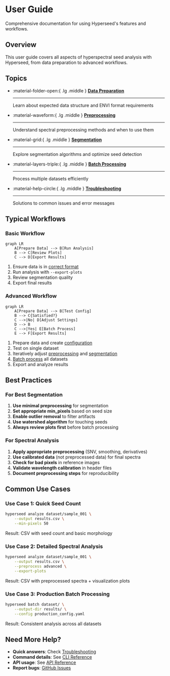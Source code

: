 # User Guide

Comprehensive documentation for using Hyperseed's features and workflows.

## Overview

This user guide covers all aspects of hyperspectral seed analysis with Hyperseed, from data preparation to advanced workflows.

## Topics

<div class="grid cards" markdown>

-   :material-folder-open:{ .lg .middle } **[Data Preparation](data-preparation.md)**

    ---

    Learn about expected data structure and ENVI format requirements

-   :material-waveform:{ .lg .middle } **[Preprocessing](preprocessing.md)**

    ---

    Understand spectral preprocessing methods and when to use them

-   :material-grid:{ .lg .middle } **[Segmentation](segmentation.md)**

    ---

    Explore segmentation algorithms and optimize seed detection

-   :material-layers-triple:{ .lg .middle } **[Batch Processing](batch-processing.md)**

    ---

    Process multiple datasets efficiently

-   :material-help-circle:{ .lg .middle } **[Troubleshooting](troubleshooting.md)**

    ---

    Solutions to common issues and error messages

</div>

## Typical Workflows

### Basic Workflow

```mermaid
graph LR
    A[Prepare Data] --> B[Run Analysis]
    B --> C[Review Plots]
    C --> D[Export Results]
```

1. Ensure data is in [correct format](data-preparation.md)
2. Run analysis with `--export-plots`
3. Review segmentation quality
4. Export final results

### Advanced Workflow

```mermaid
graph LR
    A[Prepare Data] --> B[Test Config]
    B --> C{Satisfied?}
    C -->|No| D[Adjust Settings]
    D --> B
    C -->|Yes| E[Batch Process]
    E --> F[Export Results]
```

1. Prepare data and create [configuration](../getting-started/configuration.md)
2. Test on single dataset
3. Iteratively adjust [preprocessing](preprocessing.md) and [segmentation](segmentation.md)
4. [Batch process](batch-processing.md) all datasets
5. Export and analyze results

## Best Practices

### For Best Segmentation

1. **Use minimal preprocessing** for segmentation
2. **Set appropriate min_pixels** based on seed size
3. **Enable outlier removal** to filter artifacts
4. **Use watershed algorithm** for touching seeds
5. **Always review plots first** before batch processing

### For Spectral Analysis

1. **Apply appropriate preprocessing** (SNV, smoothing, derivatives)
2. **Use calibrated data** (not preprocessed data) for final spectra
3. **Check for bad pixels** in reference images
4. **Validate wavelength calibration** in header files
5. **Document preprocessing steps** for reproducibility

## Common Use Cases

### Use Case 1: Quick Seed Count

```bash
hyperseed analyze dataset/sample_001 \
    --output results.csv \
    --min-pixels 50
```

Result: CSV with seed count and basic morphology

### Use Case 2: Detailed Spectral Analysis

```bash
hyperseed analyze dataset/sample_001 \
    --output results.csv \
    --preprocess advanced \
    --export-plots
```

Result: CSV with preprocessed spectra + visualization plots

### Use Case 3: Production Batch Processing

```bash
hyperseed batch dataset/ \
    --output-dir results/ \
    --config production_config.yaml
```

Result: Consistent analysis across all datasets

## Need More Help?

- **Quick answers**: Check [Troubleshooting](troubleshooting.md)
- **Command details**: See [CLI Reference](../cli-reference/index.md)
- **API usage**: See [API Reference](../api-reference/index.md)
- **Report bugs**: [GitHub Issues](https://github.com/nishad/hyperseed/issues)
